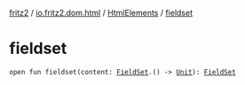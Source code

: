 [fritz2](../../index.md) / [io.fritz2.dom.html](../index.md) / [HtmlElements](index.md) / [fieldset](./fieldset.md)

# fieldset

`open fun fieldset(content: `[`FieldSet`](../-field-set/index.md)`.() -> `[`Unit`](https://kotlinlang.org/api/latest/jvm/stdlib/kotlin/-unit/index.html)`): `[`FieldSet`](../-field-set/index.md)